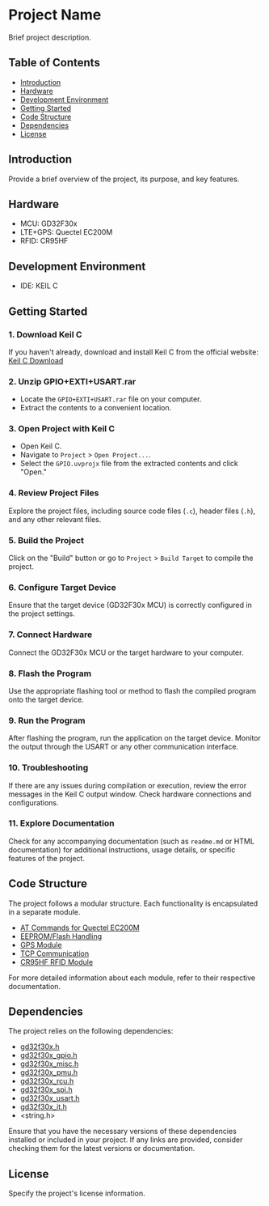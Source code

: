 # Project Name

Brief project description.

## Table of Contents

- [Introduction](#introduction)
- [Hardware](#hardware)
- [Development Environment](#development-environment)
- [Getting Started](#getting-started)
- [Code Structure](#code-structure)
- [Dependencies](#dependencies)
- [License](#license)

## Introduction

Provide a brief overview of the project, its purpose, and key features.

## Hardware

- MCU: GD32F30x
- LTE+GPS: Quectel EC200M
- RFID: CR95HF

## Development Environment

- IDE: KEIL C

## Getting Started

### 1. Download Keil C

If you haven't already, download and install Keil C from the official website: [Keil C Download](https://www.keil.com/download/)

### 2. Unzip GPIO+EXTI+USART.rar

- Locate the `GPIO+EXTI+USART.rar` file on your computer.
- Extract the contents to a convenient location.

### 3. Open Project with Keil C

- Open Keil C.
- Navigate to `Project` > `Open Project...`.
- Select the `GPIO.uvprojx` file from the extracted contents and click "Open."

### 4. Review Project Files

Explore the project files, including source code files (`.c`), header files (`.h`), and any other relevant files.

### 5. Build the Project

Click on the "Build" button or go to `Project` > `Build Target` to compile the project.

### 6. Configure Target Device

Ensure that the target device (GD32F30x MCU) is correctly configured in the project settings.

### 7. Connect Hardware

Connect the GD32F30x MCU or the target hardware to your computer.

### 8. Flash the Program

Use the appropriate flashing tool or method to flash the compiled program onto the target device.

### 9. Run the Program

After flashing the program, run the application on the target device. Monitor the output through the USART or any other communication interface.

### 10. Troubleshooting

If there are any issues during compilation or execution, review the error messages in the Keil C output window. Check hardware connections and configurations.

### 11. Explore Documentation

Check for any accompanying documentation (such as `readme.md` or HTML documentation) for additional instructions, usage details, or specific features of the project.

## Code Structure

The project follows a modular structure. Each functionality is encapsulated in a separate module.

- [AT Commands for Quectel EC200M](./atc_e25)
- [EEPROM/Flash Handling](./e24_flash)
- [GPS Module](./GPS)
- [TCP Communication](./tcp)
- [CR95HF RFID Module](./CR95HF)

For more detailed information about each module, refer to their respective documentation.

## Dependencies

The project relies on the following dependencies:

- [gd32f30x.h](https://github.com/gd32-community/gd32-pkg)
- [gd32f30x_gpio.h](https://github.com/gd32-community/gd32-pkg)
- [gd32f30x_misc.h](https://github.com/gd32-community/gd32-pkg)
- [gd32f30x_pmu.h](https://github.com/gd32-community/gd32-pkg)
- [gd32f30x_rcu.h](https://github.com/gd32-community/gd32-pkg)
- [gd32f30x_spi.h](https://github.com/gd32-community/gd32-pkg)
- [gd32f30x_usart.h](https://github.com/gd32-community/gd32-pkg)
- [gd32f30x_it.h](https://github.com/gd32-community/gd32-pkg)
- <string.h>

Ensure that you have the necessary versions of these dependencies installed or included in your project. If any links are provided, consider checking them for the latest versions or documentation.

## License

Specify the project's license information.
